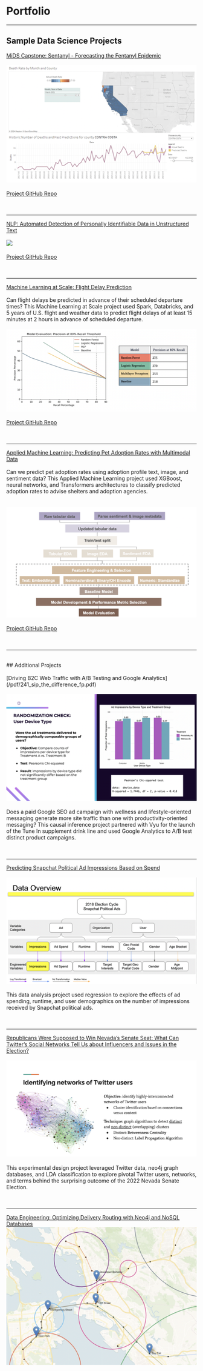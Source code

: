 # Portfolio

---

## Sample Data Science Projects 

[MiDS Capstone: Sentanyl - Forecasting the Fentanyl Epidemic](https://groups.ischool.berkeley.edu/Sentanyl/#)
<br><br>
<img src="images/sentanyl_dashboard_image.png?raw=true"/>
<br><br>
<a href="https://github.com/lmh34/team_5_3">Project GitHub Repo</a>
<br><br><br>

---
[NLP: Automated Detection of Personally Identifiable Data in Unstructured Text](/pdf/sample_presentation.pdf)
<br><br>
<img src="images/dummy_thumbnail.jpg?raw=true"/>
<br><br>
<a href="https://github.com/lmh34/team_5_3">Project GitHub Repo</a>
<br><br><br>

---
[Machine Learning at Scale: Flight Delay Prediction](/flight_delay_prediction)
<br>
<br>
Can flight delays be predicted in advance of their scheduled departure times? This Machine Learning at Scale project used Spark, Databricks, and 5 years of U.S. flight and weather data to predict flight delays of at least 15 minutes at 2 hours in advance of scheduled departure.
<br>
<br>
<img src="images/261_results_main.png?raw=true"/>
<br><br>
<a href="https://github.com/lmh34/team_5_3">Project GitHub Repo</a>
<br><br><br>

---
[Applied Machine Learning: Predicting Pet Adoption Rates with Multimodal Data](/pdf/207_final_presentation.pdf)
<br><br>
Can we predict pet adoption rates using adoption profile text, image, and sentiment data? This Applied Machine Learning project used XGBoost, neural networks, and Transformers architectures to classify predicted adoption rates to advise shelters and adoption agencies.   
<br><br>
<img src="images/207_pipeline.png?raw=true"/>
<br><br>
<a href="https://github.com/lmh34/mids-207-final-project-summer23-Rueda-Sambrailo-Herr-Liu-Kuehl">Project GitHub Repo</a>
<br><br><br>

---
<br>
## Additional Projects
<br><br>
[Driving B2C Web Traffic with A/B Testing and Google Analytics](/pdf/241_sip_the_difference_fp.pdf)
<br><br>
<img src="images/241_user_device.png?raw=true"/>
<br><br>
Does a paid Google SEO ad campaign with wellness and lifestyle-oriented messaging generate more site traffic than one with productivity-oriented messaging? This causal inference project partnered with Vyu for the launch of the Tune In supplement drink line and used Google Analytics to A/B test distinct product campaigns.  
<br><br><br>

---
[Predicting Snapchat Political Ad Impressions Based on Spend](/pdf/snapchat-political-ad-spend.pdf)
<br><br>
<img src="images/203_data.png?raw=true"/>
<br><br>This data analysis project used regression to explore the effects of ad spending, runtime, and user demographics on the number of impressions received by Snapchat political ads.
<br><br><br>

---
[Republicans Were Supposed to Win Nevada’s Senate Seat: What Can Twitter’s Social Networks Tell Us about Influencers and Issues in the Election?](/pdf/201_nv_election_twitter.pdf)
<br><br>
<img src="images/201_graph_algos.png?raw=true"/>
<br><br>This experimental design project leveraged Twitter data, neo4j graph databases, and LDA classification to explore pivotal Twitter users, networks, and terms behind the surprising outcome of the 2022 Nevada Senate Election.
<br><br><br>

---
[Data Engineering: Optimizing Delivery Routing with Neo4j and NoSQL Databases ](/pdf/205_presentation.pdf)
<br>
<img src="images/205_locker_map.png?raw=true"/>
<br><br><br>

<!-- Remove above link if you don't want to attibute -->
